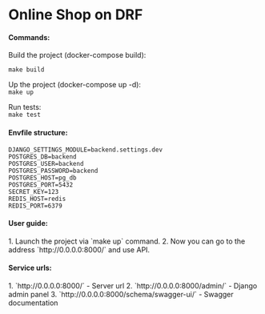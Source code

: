 <h1>Online Shop on DRF</h1>

<h4>Commands:</h4>
Build the project (docker-compose build):<br>

`make build`

Up the project (docker-compose up -d):<br>
`make up`

Run tests:<br>
`make test`

<h4>Envfile structure:</h4>

```
DJANGO_SETTINGS_MODULE=backend.settings.dev
POSTGRES_DB=backend
POSTGRES_USER=backend
POSTGRES_PASSWORD=backend
POSTGRES_HOST=pg_db
POSTGRES_PORT=5432
SECRET_KEY=123
REDIS_HOST=redis
REDIS_PORT=6379
```

<h4>User guide:</h4>
1. Launch the project via `make up` command.
2. Now you can go to the address `http://0.0.0.0:8000/` and use API.

<h4>Service urls:</h4>
1. `http://0.0.0.0:8000/` - Server url
2. `http://0.0.0.0:8000/admin/` - Django admin panel
3. `http://0.0.0.0:8000/schema/swagger-ui/` - Swagger documentation
